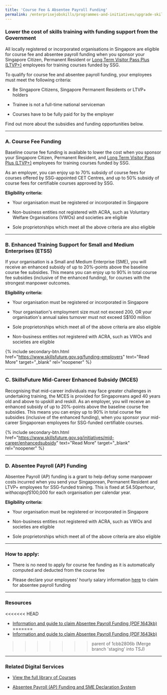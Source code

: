 ```yaml
---
title: 'Course Fee & Absentee Payroll Funding'
permalink: /enterprisejobskills/programmes-and-initiatives/upgrade-skills/course-fee-absentee-payroll-funding/
---
```


### Lower the cost of skills training with funding support from the Government

All locally registered or incorporated organisations in Singapore are eligible for course fee and absentee payroll funding when you sponsor your Singapore Citizen, Permanent Resident or [Long Term Visitor Pass Plus (LTVP+)](http://www.skillsfuture.gov.sg/docs/default-source/resources/terms-conditions/enterprises-ssg-circular_rpd_2021_2_extension-of-funding-support-to-long-term-visit-pass-plus_ltvp-_holders.pdf) employees for training courses funded by SSG.

To qualify for course fee and absentee payroll funding, your employees must meet the following criteria:

- Be Singapore Citizens, Singapore Permanent Residents or LTVP+ holders 

- Trainee is not a full-time national serviceman

- Courses have to be fully paid for by the employer

Find out more about the subsidies and funding opportunities below.  

---

### A. Course Fee Funding

Baseline course fee funding is available to lower the cost when you sponsor your Singapore Citizen, Permanent Resident, and [Long Term Visitor Pass Plus (LTVP+)](www.skillsfuture.gov.sg/docs/default-source/resources/terms-conditions/enterprises-ssg-circular_rpd_2021_2_extension-of-funding-support-to-long-term-visit-pass-plus_ltvp-_holders.pdf) employees for training courses funded by SSG.

As an employer, you can enjoy up to 70% subsidy of course fees for courses offered by SSG-appointed CET Centres, and up to 50% subsidy of course fees for certifiable courses approved by SSG.

**Eligibility criteria:**

- Your organisation must be registered or incorporated in Singapore

- Non-business entities not registered with ACRA, such as Voluntary Welfare Organisations (VWOs) and societies are eligible

- Sole proprietorships which meet all the above criteria are also eligible

---

### B. Enhanced Training Support for Small and Medium Enterprises (ETSS)

If your organisation is a Small and Medium Enterprise (SME), you will receive an enhanced subsidy of up to 20%-points above the baseline course fee subsidies. This means you can enjoy up to 90% in total course fee subsidies (inclusive of the enhanced funding), for courses with the strongest manpower outcomes.

**Eligibility criteria:**

- Your organisation must be registered or incorporated in Singapore

- Your organisation's employment size must not exceed 200, OR your organisation's annual sales turnover must not exceed S$100 million

- Sole proprietorships which meet all of the above criteria are also eligible

- Non-business entities not registered with ACRA, such as VWOs and societies are eligible

{% include secondary-btn.html href="https://www.skillsfuture.gov.sg/funding-employers" text="Read More" target="_blank" rel="noopener" %}

---

### C. SkillsFuture Mid-Career Enhanced Subsidy (MCES)

Recognising that mid-career individuals may face greater challenges in undertaking training, the MCES is provided for Singaporeans aged 40 years old and above to upskill and reskill. As an employer, you will receive an enhanced subsidy of up to 20%-points above the baseline course fee subsidies. This means you can enjoy up to 90% in total course fee subsidies (inclusive of the enhanced funding), when you sponsor your mid-career Singaporean employees for SSG-funded certifiable courses.

{% include secondary-btn.html href="https://www.skillsfuture.gov.sg/initiatives/mid-career/enhancedsubsidy" text="Read More" target="_blank" rel="noopener" %}

---

### D. Absentee Payroll (AP) Funding

Absentee Payroll (AP) funding is a grant to help defray some manpower costs incurred when you send your Singaporean, Permanent Resident and LTVP+ employees for SSG-funded training. This is fixed at S$4.50 per hour, with a cap of S$100,000 for each organisation per calendar year.

**Eligibility criteria:**

- Your organisation must be registered or incorporated in Singapore

- Non-business entities not registered with ACRA, such as VWOs and societies are eligible

- Sole proprietorships which meet all of the above criteria are also eligible

---

### How to apply:

- There is no need to apply for course fee funding as it is automatically computed and deducted from the course fee

- Please declare your employees' hourly salary information <a href="https://sfec.enterprisejobskills.gov.sg/Callbackhandler/Prelogin.aspx" target="_blank" rel="noopener">here</a> to claim for absentee payroll funding

---

### Resources

<<<<<<< HEAD
- <a href="/images/epjs/programmes-and-initiatives/upgrade-skills/TGS_CM_Absentee_Payroll_Onboarding_Guide_v21.0.pdf" target="_blank" rel="noopener">Information and guide to claim Absentee Payroll Funding (PDF,1643kb)</a>
=======
- <a href="/images/epjs/programmes-and-initiatives/upgrade-skills/TGS_CM_Absentee%20Payroll%20Onboarding%20Guide_v18.0.pdf" target="_blank" rel="noopener">Information and guide to claim Absentee Payroll Funding (PDF,1643kb)</a>
>>>>>>> parent of 1cbb2806b (Merge branch 'staging' into TSJ)

---

### Related Digital Services

- <a href="https://courses.enterprisejobskills.gov.sg/Course_Internet/" target="_blank" rel="noopener">View the full library of Courses</a>

- <a href="https://sfec.enterprisejobskills.gov.sg/Callbackhandler/Prelogin.aspx" target="_blank" rel="noopener">Absentee Payroll (AP) Funding and SME Declaration System</a>

<script src="/jquery/jquery.min.js"></script>
<script src="/jquery/resize-tables.js"></script>
